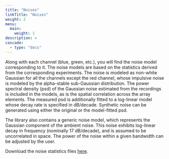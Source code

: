 ```yaml
---
title: "Noises"
linkTitle: "Noises"
weight: 2
menu:
  main:
    weight: 1
description: >
cascade:
  - type: "docs"
---
```


Along with each channel (blue, green, etc.), you will find the noise model corresponding to it. The noise models are based on the statistics derived from the corresponding experiments. The noise is modeled as non-white Gaussian for all the channels except the red channel, whose impulsive noise is modeled by the alpha-stable sub-Gaussian distribution. The power spectral density (psd) of the Gaussian noise estimated from the recordings is included in the models, as is the spatial correlation across the array elements. The measured psd is additionally fitted to a log-linear model whose decay rate is specified in dB/decade. Synthetic noise can be generated using either the original or the model-fitted psd. 

The library also contains a generic noise model, which represents the Gaussian component of the ambient noise. This noise exhibits log-linear decay in frequency (nominally 17 dB/decade), and is assumed to be uncorrelated in space. The power of the noise within a given bandwidth can be adjusted by the user.

Download the noise statistics files [here](https://www.dropbox.com/scl/fo/3gyt4cgw47jfx716v0epd/AIqYaL5S2RxGylREu3sn-vY?rlkey=w2mvoklkm42zrrf6k6lwlzcxu&st=u3u6b5r9&dl=0).

